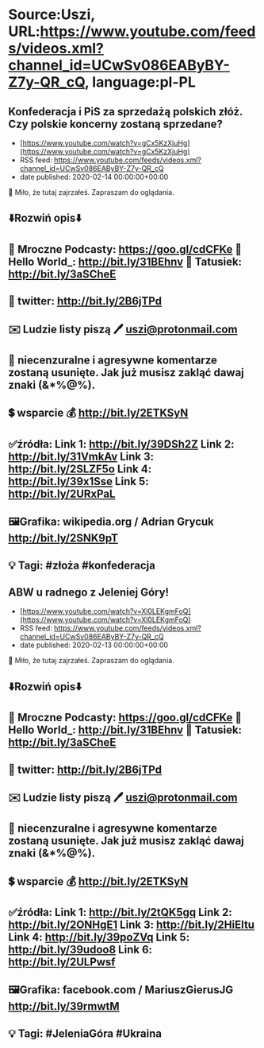 # Source:Uszi, URL:https://www.youtube.com/feeds/videos.xml?channel_id=UCwSv086EAByBY-Z7y-QR_cQ, language:pl-PL

## Konfederacja i PiS za sprzedażą polskich złóż. Czy polskie koncerny zostaną sprzedane?
 - [https://www.youtube.com/watch?v=gCx5KzXjuHg](https://www.youtube.com/watch?v=gCx5KzXjuHg)
 - RSS feed: https://www.youtube.com/feeds/videos.xml?channel_id=UCwSv086EAByBY-Z7y-QR_cQ
 - date published: 2020-02-14 00:00:00+00:00

🤪 Miło, że tutaj zajrzałeś.  Zapraszam do oglądania.

⬇️Rozwiń opis⬇️
-------------------------------------------------------------
👀 Mroczne Podcasty: https://goo.gl/cdCFKe
👀 Hello World_: http://bit.ly/31BEhnv
👀 Tatusiek: http://bit.ly/3aSCheE
-------------------------------------------------------------
👀 twitter: http://bit.ly/2B6jTPd
-------------------------------------------------------------
✉️ Ludzie listy piszą 
🖊️ uszi@protonmail.com
-------------------------------------------------------------
👺 niecenzuralne i agresywne komentarze zostaną usunięte.  Jak już musisz zakląć dawaj znaki (&*%@%).
-------------------------------------------------------------
💲 wsparcie
💰 http://bit.ly/2ETKSyN
-------------------------------------------------------------
✅źródła:
Link 1:                   http://bit.ly/39DSh2Z
Link 2:                   http://bit.ly/31VmkAv
Link 3:                   http://bit.ly/2SLZF5o
Link 4:                   http://bit.ly/39x1Sse
Link 5:                   http://bit.ly/2URxPaL              
-------------------------------------------------------------
🖼Grafika: 
wikipedia.org / Adrian Grycuk 
http://bit.ly/2SNK9pT
-------------------------------------------------------------
💡 Tagi: #złoża #konfederacja
-------------------------------------------------------------

## ABW u radnego z Jeleniej Góry!
 - [https://www.youtube.com/watch?v=Xl0LEKgmFoQ](https://www.youtube.com/watch?v=Xl0LEKgmFoQ)
 - RSS feed: https://www.youtube.com/feeds/videos.xml?channel_id=UCwSv086EAByBY-Z7y-QR_cQ
 - date published: 2020-02-13 00:00:00+00:00

🤪 Miło, że tutaj zajrzałeś.  Zapraszam do oglądania.

⬇️Rozwiń opis⬇️
-------------------------------------------------------------
👀 Mroczne Podcasty: https://goo.gl/cdCFKe
👀 Hello World_: http://bit.ly/31BEhnv
👀 Tatusiek: http://bit.ly/3aSCheE
-------------------------------------------------------------
👀 twitter: http://bit.ly/2B6jTPd
-------------------------------------------------------------
✉️ Ludzie listy piszą 
🖊️ uszi@protonmail.com
-------------------------------------------------------------
👺 niecenzuralne i agresywne komentarze zostaną usunięte.  Jak już musisz zakląć dawaj znaki (&*%@%).
-------------------------------------------------------------
💲 wsparcie
💰 http://bit.ly/2ETKSyN
-------------------------------------------------------------
✅źródła:
Link 1:                   http://bit.ly/2tQK5gq
Link 2:                   http://bit.ly/2ONHgE1
Link 3:                   http://bit.ly/2HiEItu
Link 4:                   http://bit.ly/39poZVq
Link 5:                   http://bit.ly/39udoo8
Link 6:                   http://bit.ly/2ULPwsf
-------------------------------------------------------------
🖼Grafika: 
facebook.com / MariuszGierusJG
http://bit.ly/39rmwtM
-------------------------------------------------------------
💡 Tagi: #JeleniaGóra #Ukraina
-------------------------------------------------------------

